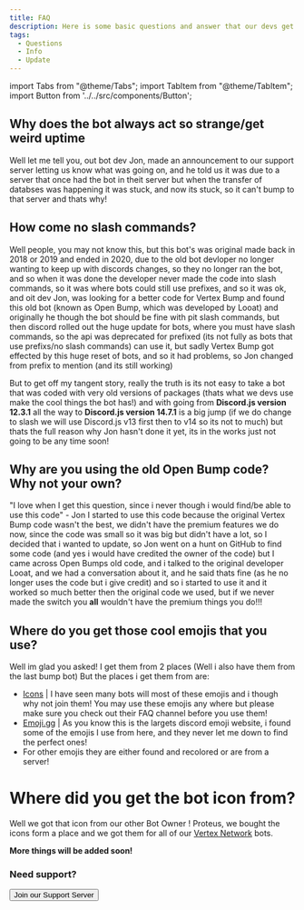 ```yaml
---
title: FAQ
description: Here is some basic questions and answer that our devs get asked!
tags:
  - Questions
  - Info
  - Update
---
```


import Tabs from "@theme/Tabs";
import TabItem from "@theme/TabItem";
import Button from '../../src/components/Button';

## Why does the bot always act so strange/get weird uptime

Well let me tell you, out bot dev Jon, made an announcement to our support server letting us know what was going on, and he told us it was due to a server that once had the bot in theit server but when the transfer of databses was happening it was stuck, and now its stuck, so it can't bump to that server and thats why!

## How come no slash commands?

Well people, you may not know this, but this bot's was original made back in 2018 or 2019 and ended in 2020, due to the old bot devloper no longer wanting to keep up with discords changes, so they no longer ran the bot, and so when it was done the developer never made the code into slash commands, so it was where bots could still use prefixes, and so it was ok, and oit dev Jon, was looking for a better code for Vertex Bump and found this old bot (known as Open Bump, which was developed by Looat) and originally he though the bot should be fine with pit slash commands, but then discord rolled out the huge update for bots, where you must have slash commands, so the api was deprecated for prefixed (its not fully as bots that use prefixs/no slash commands) can use it, but sadly Vertex Bump got effected by this huge reset of bots, and so it had problems, so Jon changed from prefix to mention (and its still working)

But to get off my tangent story, really the truth is its not easy to take a bot that was coded with very old versions of packages (thats what we devs use make the cool things the bot has!) and with going from **Discord.js version 12.3.1** all the way to **Discord.js version 14.7.1** is a big jump (if we do change to slash we will use Discord.js v13 first then to v14 so its not to much) but thats the full reason why Jon hasn't done it yet, its in the works just not going to be any time soon!

## Why are you using the old Open Bump code? Why not your own?

"I love when I get this question, since i never though i would find/be able to use this code" - Jon
I started to use this code because the original Vertex Bump code wasn't the best, we didn't have the premium features we do now, since the code was small so it was big but didn't have a lot, so I decided that i wanted to update, so Jon went on a hunt on GitHub to find some code (and yes i would have credited the owner of the code) but I came across Open Bumps old code, and i talked to the original developer Looat, and we had a conversation about it, and he said thats fine (as he no longer uses the code but i give credit) and so i started to use it and it worked so much better then the original code we used, but if we never made the switch you **all** wouldn't have the premium things you do!!!

## Where do you get those cool emojis that you use?

Well im glad you asked! I get them from 2 places (Well i also have them from the last bump bot) But the places i get them from are:
  - [Icons](https://discord.gg/aPvvhefmt3) | I have seen many bots will most of these emojis and i though why not join them! You may use these emojis any where but please make sure you check out their FAQ channel before you use them!
  - [Emoji.gg](https://emoji.gg) | As you know this is the largets discord emoji website, i found some of the emojis I use from here, and they never let me down to find the perfect ones!
  - For other emojis they are either found and recolored or are from a server!

  # Where did you get the bot icon from?

Well we got that icon from our other Bot Owner <DiscordMention>! Proteus</DiscordMention>, we bought the icons form a place and we got them for all of our [Vertex Network](https://vertexnetwork.carrd.co) bots.

<strong>More things will be added soon!</strong>

<h3>Need support?</h3>

<div className="pyc-hero__actions">
  <Button link="https://discordone.tk/support">Join our Support Server</Button>
</div>
